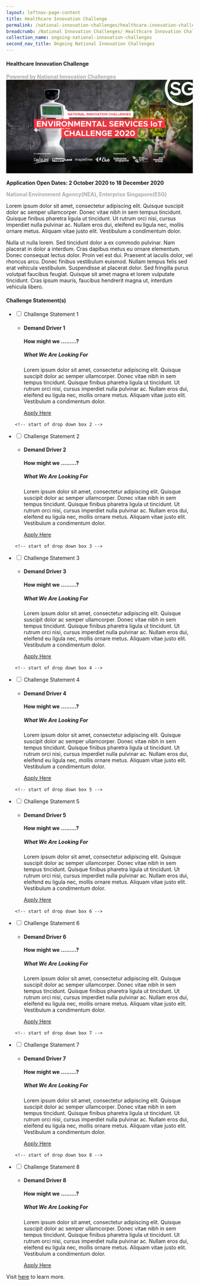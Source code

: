 ```yaml
---
layout: leftnav-page-content
title: Healthcare Innovation Challenge
permalink: /national-innovation-challenges/healthcare-innovation-challenge
breadcrumb: /National Innovation Challenges/ Healthcare Innovation Challenge
collection_name: ongoing-national-innovation-challenges
second_nav_title: Ongoing National Innovation Challenges
---
```

    
#### Healthcare Innovation Challenge

<font color="#a9a9a9"><b>Powered by National Innovation Challenges</b></font>
[![3](/images/Environmental-Services-IoT-Challenge.jpg)](https://www.openinnovationnetwork.sg?utm_source=openinnovationnetwork.sg&utm_medium=referral)

**Application Open Dates: 2 October 2020 to 18 December 2020**<br>

<font color=" #a9a9a9"><b>National Environment Agency(NEA), Enterprise Singapore(ESG)</b></font>


Lorem ipsum dolor sit amet, consectetur adipiscing elit. Quisque suscipit dolor ac semper ullamcorper. Donec vitae nibh in sem tempus tincidunt. Quisque finibus pharetra ligula ut tincidunt. Ut rutrum orci nisi, cursus imperdiet nulla pulvinar ac. Nullam eros dui, eleifend eu ligula nec, mollis ornare metus. Aliquam vitae justo elit. Vestibulum a condimentum dolor.

Nulla ut nulla lorem. Sed tincidunt dolor a ex commodo pulvinar. Nam placerat in dolor a interdum. Cras dapibus metus eu ornare elementum. Donec consequat lectus dolor. Proin vel est dui. Praesent at iaculis dolor, vel rhoncus arcu. Donec finibus vestibulum euismod. Nullam tempus felis sed erat vehicula vestibulum. Suspendisse at placerat dolor. Sed fringilla purus volutpat faucibus feugiat. Quisque sit amet magna et lorem vulputate tincidunt. Cras ipsum mauris, faucibus hendrerit magna ut, interdum vehicula libero.


<div id="wrapper">
    <h4> Challenge Statement(s)</h4>
<ul>
    <!-- start of drop down box 1 -->
  <li>
    <input type="checkbox" id="list-item-1" class="toggle">
    <label for="list-item-1" class="lbl-toggle">Challenge Statement 1</label>
      <ul>
        <li><b><h4>Demand Driver 1</h4>How might we .........?</b>
<h5>What We Are Looking For</h5>
Lorem ipsum dolor sit amet, consectetur adipiscing elit. Quisque suscipit dolor ac semper ullamcorper. Donec vitae nibh in sem tempus tincidunt. Quisque finibus pharetra ligula ut tincidunt. Ut rutrum orci nisi, cursus imperdiet nulla pulvinar ac. Nullam eros dui, eleifend eu ligula nec, mollis ornare metus. Aliquam vitae justo elit. Vestibulum a condimentum dolor.

<a href="https://www.openinnovationnetwork.sg?utm_source=openinnovationnetwork.sg&utm_medium=referral" target="_blank" >Apply Here</a>
        </li>
      </ul>
    </li>
  
<!-- end of drop down box 1-->
    <!-- start of drop down box 2 -->
  <li>
    <input type="checkbox" id="list-item-2" class="toggle">
    <label for="list-item-2" class="lbl-toggle">Challenge Statement 2</label>
      <ul>
        <li><b><h4>Demand Driver 2</h4>How might we .........?</b>
<h5>What We Are Looking For</h5>
Lorem ipsum dolor sit amet, consectetur adipiscing elit. Quisque suscipit dolor ac semper ullamcorper. Donec vitae nibh in sem tempus tincidunt. Quisque finibus pharetra ligula ut tincidunt. Ut rutrum orci nisi, cursus imperdiet nulla pulvinar ac. Nullam eros dui, eleifend eu ligula nec, mollis ornare metus. Aliquam vitae justo elit. Vestibulum a condimentum dolor.

<a href="https://www.openinnovationnetwork.sg?utm_source=openinnovationnetwork.sg&utm_medium=referral" target="_blank" >Apply Here</a>
        </li>
      </ul>
    </li>
  
<!-- end of drop down box 2-->

    <!-- start of drop down box 3 -->
  <li>
    <input type="checkbox" id="list-item-3" class="toggle">
    <label for="list-item-3" class="lbl-toggle">Challenge Statement 3</label>
      <ul>
        <li><b><h4>Demand Driver 3</h4>How might we .........?</b>
<h5>What We Are Looking For</h5>
Lorem ipsum dolor sit amet, consectetur adipiscing elit. Quisque suscipit dolor ac semper ullamcorper. Donec vitae nibh in sem tempus tincidunt. Quisque finibus pharetra ligula ut tincidunt. Ut rutrum orci nisi, cursus imperdiet nulla pulvinar ac. Nullam eros dui, eleifend eu ligula nec, mollis ornare metus. Aliquam vitae justo elit. Vestibulum a condimentum dolor.

<a href="https://www.openinnovationnetwork.sg?utm_source=openinnovationnetwork.sg&utm_medium=referral" target="_blank" >Apply Here</a>
        </li>
      </ul>
    </li>
  
<!-- end of drop down box 3-->

    <!-- start of drop down box 4 -->
  <li>
    <input type="checkbox" id="list-item-4" class="toggle">
    <label for="list-item-4" class="lbl-toggle">Challenge Statement 4</label>
      <ul>
        <li><b><h4>Demand Driver 4</h4>How might we .........?</b>
<h5>What We Are Looking For</h5>
Lorem ipsum dolor sit amet, consectetur adipiscing elit. Quisque suscipit dolor ac semper ullamcorper. Donec vitae nibh in sem tempus tincidunt. Quisque finibus pharetra ligula ut tincidunt. Ut rutrum orci nisi, cursus imperdiet nulla pulvinar ac. Nullam eros dui, eleifend eu ligula nec, mollis ornare metus. Aliquam vitae justo elit. Vestibulum a condimentum dolor.

<a href="https://www.openinnovationnetwork.sg?utm_source=openinnovationnetwork.sg&utm_medium=referral" target="_blank" >Apply Here</a>
        </li>
      </ul>
    </li>
  
<!-- end of drop down box 4-->

    <!-- start of drop down box 5 -->
  <li>
    <input type="checkbox" id="list-item-5" class="toggle">
    <label for="list-item-5" class="lbl-toggle">Challenge Statement 5</label>
      <ul>
        <li><b><h4>Demand Driver 5</h4>How might we .........?</b>
<h5>What We Are Looking For</h5>
Lorem ipsum dolor sit amet, consectetur adipiscing elit. Quisque suscipit dolor ac semper ullamcorper. Donec vitae nibh in sem tempus tincidunt. Quisque finibus pharetra ligula ut tincidunt. Ut rutrum orci nisi, cursus imperdiet nulla pulvinar ac. Nullam eros dui, eleifend eu ligula nec, mollis ornare metus. Aliquam vitae justo elit. Vestibulum a condimentum dolor.

<a href="https://www.openinnovationnetwork.sg?utm_source=openinnovationnetwork.sg&utm_medium=referral" target="_blank" >Apply Here</a>
        </li>
      </ul>
    </li>
  
<!-- end of drop down box 5-->
    <!-- start of drop down box 6 -->
  <li>
    <input type="checkbox" id="list-item-6" class="toggle">
    <label for="list-item-6" class="lbl-toggle">Challenge Statement 6</label>
      <ul>
        <li><b><h4>Demand Driver 6</h4>How might we .........?</b>
<h5>What We Are Looking For</h5>
Lorem ipsum dolor sit amet, consectetur adipiscing elit. Quisque suscipit dolor ac semper ullamcorper. Donec vitae nibh in sem tempus tincidunt. Quisque finibus pharetra ligula ut tincidunt. Ut rutrum orci nisi, cursus imperdiet nulla pulvinar ac. Nullam eros dui, eleifend eu ligula nec, mollis ornare metus. Aliquam vitae justo elit. Vestibulum a condimentum dolor.

<a href="https://www.openinnovationnetwork.sg?utm_source=openinnovationnetwork.sg&utm_medium=referral" target="_blank" >Apply Here</a>
        </li>
      </ul>
    </li>
  
<!-- end of drop down box 6-->
    <!-- start of drop down box 7 -->
  <li>
    <input type="checkbox" id="list-item-7" class="toggle">
    <label for="list-item-7" class="lbl-toggle">Challenge Statement 7</label>
      <ul>
        <li><b><h4>Demand Driver 7</h4>How might we .........?</b>
<h5>What We Are Looking For</h5>
Lorem ipsum dolor sit amet, consectetur adipiscing elit. Quisque suscipit dolor ac semper ullamcorper. Donec vitae nibh in sem tempus tincidunt. Quisque finibus pharetra ligula ut tincidunt. Ut rutrum orci nisi, cursus imperdiet nulla pulvinar ac. Nullam eros dui, eleifend eu ligula nec, mollis ornare metus. Aliquam vitae justo elit. Vestibulum a condimentum dolor.

<a href="https://www.openinnovationnetwork.sg?utm_source=openinnovationnetwork.sg&utm_medium=referral" target="_blank" >Apply Here</a>
        </li>
      </ul>
    </li>
  
<!-- end of drop down box 7-->

    <!-- start of drop down box 8 -->
  <li>
    <input type="checkbox" id="list-item-8" class="toggle">
    <label for="list-item-8" class="lbl-toggle">Challenge Statement 8</label>
      <ul>
        <li><b><h4>Demand Driver 8</h4>How might we .........?</b>
<h5>What We Are Looking For</h5>
Lorem ipsum dolor sit amet, consectetur adipiscing elit. Quisque suscipit dolor ac semper ullamcorper. Donec vitae nibh in sem tempus tincidunt. Quisque finibus pharetra ligula ut tincidunt. Ut rutrum orci nisi, cursus imperdiet nulla pulvinar ac. Nullam eros dui, eleifend eu ligula nec, mollis ornare metus. Aliquam vitae justo elit. Vestibulum a condimentum dolor.

<a href="https://www.openinnovationnetwork.sg?utm_source=openinnovationnetwork.sg&utm_medium=referral" target="_blank" >Apply Here</a>
        </li>
      </ul>
    </li>
  
<!-- end of drop down box 8-->
</ul>
</div>


Visit <a href="https://www.openinnovationnetwork.sg?utm_source=openinnovationnetwork.sg&utm_medium=referral" target="_blank" >here</a> to learn more.
